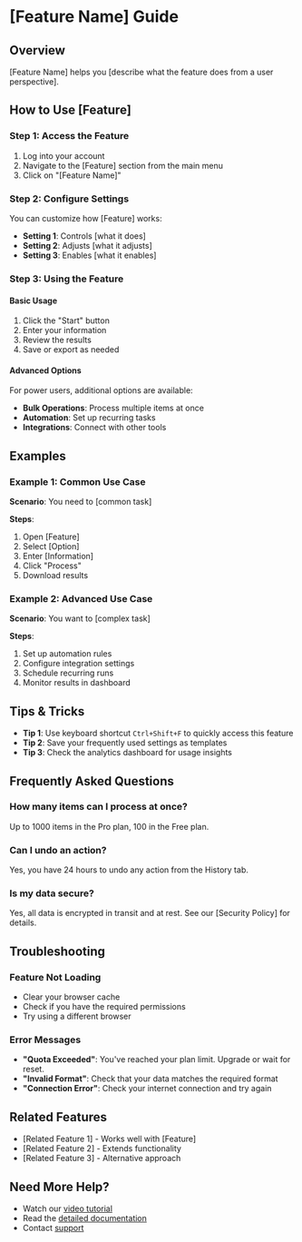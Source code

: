 # [Feature Name] Guide

## Overview

[Feature Name] helps you [describe what the feature does from a user perspective].

## How to Use [Feature]

### Step 1: Access the Feature

1. Log into your account
2. Navigate to the [Feature] section from the main menu
3. Click on "[Feature Name]"

### Step 2: Configure Settings

You can customize how [Feature] works:

- **Setting 1**: Controls [what it does]
- **Setting 2**: Adjusts [what it adjusts]
- **Setting 3**: Enables [what it enables]

### Step 3: Using the Feature

#### Basic Usage

1. Click the "Start" button
2. Enter your information
3. Review the results
4. Save or export as needed

#### Advanced Options

For power users, additional options are available:
- **Bulk Operations**: Process multiple items at once
- **Automation**: Set up recurring tasks
- **Integrations**: Connect with other tools

## Examples

### Example 1: Common Use Case

**Scenario**: You need to [common task]

**Steps**:
1. Open [Feature]
2. Select [Option]
3. Enter [Information]
4. Click "Process"
5. Download results

### Example 2: Advanced Use Case

**Scenario**: You want to [complex task]

**Steps**:
1. Set up automation rules
2. Configure integration settings
3. Schedule recurring runs
4. Monitor results in dashboard

## Tips & Tricks

- **Tip 1**: Use keyboard shortcut `Ctrl+Shift+F` to quickly access this feature
- **Tip 2**: Save your frequently used settings as templates
- **Tip 3**: Check the analytics dashboard for usage insights

## Frequently Asked Questions

### How many items can I process at once?

Up to 1000 items in the Pro plan, 100 in the Free plan.

### Can I undo an action?

Yes, you have 24 hours to undo any action from the History tab.

### Is my data secure?

Yes, all data is encrypted in transit and at rest. See our [Security Policy] for details.

## Troubleshooting

### Feature Not Loading

- Clear your browser cache
- Check if you have the required permissions
- Try using a different browser

### Error Messages

- **"Quota Exceeded"**: You've reached your plan limit. Upgrade or wait for reset.
- **"Invalid Format"**: Check that your data matches the required format
- **"Connection Error"**: Check your internet connection and try again

## Related Features

- [Related Feature 1] - Works well with [Feature]
- [Related Feature 2] - Extends functionality
- [Related Feature 3] - Alternative approach

## Need More Help?

- Watch our [video tutorial](https://your-app.com/tutorials/feature)
- Read the [detailed documentation](https://docs.your-app.com/feature)
- Contact [support](mailto:support@your-app.com)